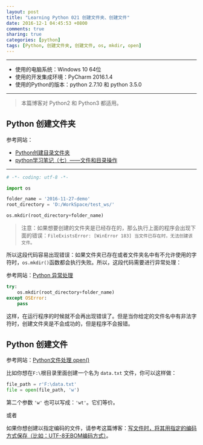 ```yaml
---
layout: post
title: "Learning Python 021 创建文件夹、创建文件"
date: 2016-12-1 04:45:53 +0800
comments: true
sharing: true
categories: [python]
tags: [Python, 创建文件夹, 创建文件, os, mkdir, open]
---
```



---

* 使用的电脑系统：Windows 10 64位
* 使用的开发集成环境：PyCharm 2016.1.4
* 使用的Python的版本：python 2.7.10 和 python 3.5.0

---

> 本篇博客对 Python2 和 Python3 都适用。


## Python 创建文件夹

参考网站：

* [Python创建目录文件夹](http://www.qttc.net/201209207.html)
* [python学习笔记（七）——文件和目录操作](http://www.cnblogs.com/zhoujie/archive/2013/04/10/python7.html)

----------

```python
# -*- coding: utf-8 -*-

import os

folder_name = '2016-11-27-demo'
root_directory = 'D:/WorkSpace/test_ws/'

os.mkdir(root_directory+folder_name)

```

> 注意：如果想要创建的文件夹是已经存在的，那么执行上面的程序会出现下面的错误：`FileExistsError: [WinError 183] 当文件已存在时，无法创建该文件。`

所以这段代码容易出现错误：如果文件夹已存在或者文件夹名中有不允许使用的字符时，`os.mkdir()`函数都会执行失败。所以，这段代码需要进行异常处理：

参考网站：[Python 异常处理](http://www.runoob.com/python/python-exceptions.html)

```python
try:
    os.mkdir(root_directory+folder_name)
except OSError:
    pass
```

这样，在运行程序的时候就不会再出现错误了。但是当你给定的文件名中有非法字符时，创建文件夹是不会成功的，但是程序不会报错。


## Python 创建文件

参考网站：[Python文件处理 open()](https://blog.linuxeye.com/365.html)

比如你想在`F:\`根目录里面创建一个名为 `data.txt` 文件，你可以这样做：

```python
file_path = r'F:\data.txt'
file = open(file_path, 'w') 
```

第二个参数 `'w'` 也可以写成：`'wt'`。它们等价。


或者

如果你想创建以指定编码的文件，请参考这篇博客：[写文件时，将其用指定的编码方式保存（比如：UTF-8无BOM编码方式）](http://www.aobosir.com/blog/2016/11/29/python-open-save-file-specify-encoding-utf-8/)。

